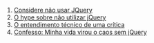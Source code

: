 1. [Considere não usar JQuery](http://tableless.com.br/considere-nao-usar-jquery/)
1. [O hype sobre não utilizar jQuery](http://leobalter.github.io/pt-br/jquery/2014/02/19/o-hype-sobre-na%CC%83o-utilizar-jquery.html)
1. [O entendimento técnico de uma crítica](https://leobalter.github.io/pt-br/jquery/2014/02/19/o-entendimento-te%CC%81cnico-de-uma-cri%CC%81tica.html)
1. [Confesso: Minha vida virou o caos sem jQuery](http://www.pinceladasdaweb.com.br/blog/2013/09/23/confesso-minha-vida-virou-o-caos-sem-jquery/)
